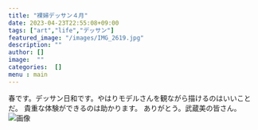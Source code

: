 ```yaml
---
title: "裸婦デッサン４月"
date: 2023-04-23T22:55:08+09:00
tags: ["art","life","デッサン"]
featured_image: "/images/IMG_2619.jpg"
description: ""
author: []
image:  ""
categories:  []
menu : main
---
```

春です。デッサン日和です。やはりモデルさんを観ながら描けるのはいいことだ。
貴重な体験ができるのは助かります。
ありがとう。武蔵美の皆さん。
![画像](/images/IMG_2619.jpg)
